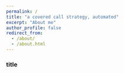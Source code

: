 ```yaml
---
permalink: /
title: "a covered call strategy, automated"
excerpt: "About me"
author_profile: false
redirect_from: 
  - /about/
  - /about.html
---
```



### title 
